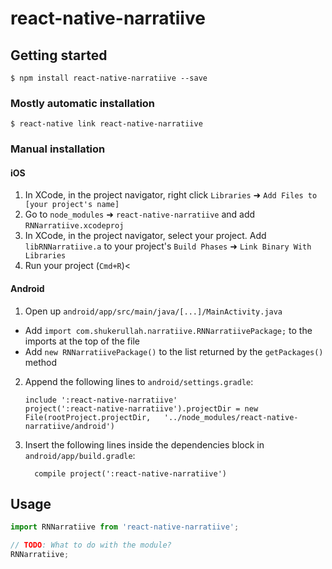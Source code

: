 
# react-native-narratiive

## Getting started

`$ npm install react-native-narratiive --save`

### Mostly automatic installation

`$ react-native link react-native-narratiive`

### Manual installation


#### iOS

1. In XCode, in the project navigator, right click `Libraries` ➜ `Add Files to [your project's name]`
2. Go to `node_modules` ➜ `react-native-narratiive` and add `RNNarratiive.xcodeproj`
3. In XCode, in the project navigator, select your project. Add `libRNNarratiive.a` to your project's `Build Phases` ➜ `Link Binary With Libraries`
4. Run your project (`Cmd+R`)<

#### Android

1. Open up `android/app/src/main/java/[...]/MainActivity.java`
  - Add `import com.shukerullah.narratiive.RNNarratiivePackage;` to the imports at the top of the file
  - Add `new RNNarratiivePackage()` to the list returned by the `getPackages()` method
2. Append the following lines to `android/settings.gradle`:
  	```
  	include ':react-native-narratiive'
  	project(':react-native-narratiive').projectDir = new File(rootProject.projectDir, 	'../node_modules/react-native-narratiive/android')
  	```
3. Insert the following lines inside the dependencies block in `android/app/build.gradle`:
  	```
      compile project(':react-native-narratiive')
  	```


## Usage
```javascript
import RNNarratiive from 'react-native-narratiive';

// TODO: What to do with the module?
RNNarratiive;
```
  
